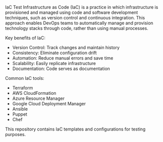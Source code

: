IaC Test
Infrastructure as Code (IaC) is a practice in which infrastructure is provisioned and managed using code and software development techniques, such as version control and continuous integration. This approach enables DevOps teams to automatically manage and provision technology stacks through code, rather than using manual processes.

Key benefits of IaC:
- Version Control: Track changes and maintain history
- Consistency: Eliminate configuration drift
- Automation: Reduce manual errors and save time
- Scalability: Easily replicate infrastructure
- Documentation: Code serves as documentation

Common IaC tools:
- Terraform
- AWS CloudFormation
- Azure Resource Manager
- Google Cloud Deployment Manager
- Ansible
- Puppet
- Chef

This repository contains IaC templates and configurations for testing purposes.
